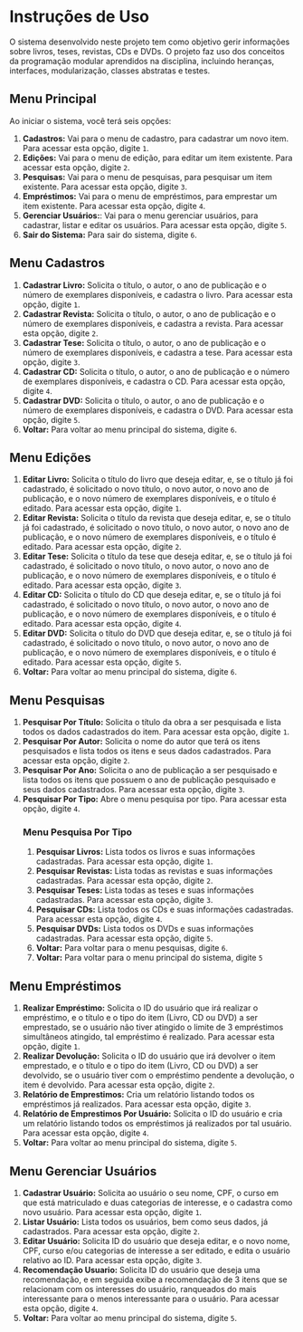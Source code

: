 # Instruções de Uso

O sistema desenvolvido neste projeto tem como objetivo gerir informações sobre livros, teses, revistas, CDs e DVDs. O projeto faz uso dos conceitos da programação modular aprendidos na disciplina, incluindo heranças, interfaces, modularização, classes abstratas e testes. 

## Menu Principal

Ao iniciar o sistema, você terá seis opções:

1. **Cadastros:** Vai para o menu de cadastro, para cadastrar um novo item. Para acessar esta opção, digite `1`.
2. **Edições:** Vai para o menu de edição, para editar um item existente. Para acessar esta opção, digite `2`.
3. **Pesquisas:** Vai para o menu de pesquisas, para pesquisar um item existente. Para acessar esta opção, digite `3`.
4. **Empréstimos:** Vai para o menu de empréstimos, para emprestar um item existente. Para acessar esta opção, digite `4`.
5. **Gerenciar Usuários:**: Vai para o menu gerenciar usuários, para cadastrar, listar e editar os usuários. Para acessar esta opção, digite `5`.
6. **Sair do Sistema:** Para sair do sistema, digite `6`.

## Menu Cadastros
1. **Cadastrar Livro:** Solicita o título, o autor, o ano de publicação e o número de exemplares disponíveis, e cadastra o livro. Para acessar esta opção, digite `1`.
2. **Cadastrar Revista:** Solicita o título, o autor, o ano de publicação e o número de exemplares disponíveis, e cadastra a revista. Para acessar esta opção, digite `2`.
3. **Cadastrar Tese:** Solicita o título, o autor, o ano de publicação e o número de exemplares disponíveis, e cadastra a tese. Para acessar esta opção, digite `3`.
4. **Cadastrar CD:** Solicita o título, o autor, o ano de publicação e o número de exemplares disponíveis, e cadastra o CD. Para acessar esta opção, digite `4`.
5. **Cadastrar DVD:** Solicita o título, o autor, o ano de publicação e o número de exemplares disponíveis, e cadastra o DVD. Para acessar esta opção, digite `5`.
6. **Voltar:** Para voltar ao menu principal do sistema, digite `6`.

## Menu Edições
1. **Editar Livro:** Solicita o título do livro que deseja editar, e, se o título já foi cadastrado, é solicitado o novo título, o novo autor, o novo ano de publicação, e o novo número de exemplares disponíveis, e o título é editado. Para acessar esta opção, digite `1`.
2. **Editar Revista:** Solicita o título da revista que deseja editar, e, se o título já foi cadastrado, é solicitado o novo título, o novo autor, o novo ano de publicação, e o novo número de exemplares disponíveis, e o título é editado. Para acessar esta opção, digite `2`.
3. **Editar Tese:** Solicita o título da tese que deseja editar, e, se o título já foi cadastrado, é solicitado o novo título, o novo autor, o novo ano de publicação, e o novo número de exemplares disponíveis, e o título é editado. Para acessar esta opção, digite `3`.
4. **Editar CD:** Solicita o título do CD que deseja editar, e, se o título já foi cadastrado, é solicitado o novo título, o novo autor, o novo ano de publicação, e o novo número de exemplares disponíveis, e o título é editado. Para acessar esta opção, digite `4`.
5. **Editar DVD:** Solicita o título do DVD que deseja editar, e, se o título já foi cadastrado, é solicitado o novo título, o novo autor, o novo ano de publicação, e o novo número de exemplares disponíveis, e o título é editado. Para acessar esta opção, digite `5`.
6. **Voltar:** Para voltar ao menu principal do sistema, digite `6`.
   
## Menu Pesquisas
1. **Pesquisar Por Título:** Solicita o título da obra a ser pesquisada e lista todos os dados cadastrados do item. Para acessar esta opção, digite `1`.
2. **Pesquisar Por Autor:** Solicita o nome do autor que terá os itens pesquisados e lista todos os itens e seus dados cadastrados. Para acessar esta opção, digite `2`.
3. **Pesquisar Por Ano:** Solicita o ano de publicação a ser pesquisado e lista todos os itens que possuem o ano de publicação pesquisado e seus dados cadastrados. Para acessar esta opção, digite `3`.
4. **Pesquisar Por Tipo:** Abre o menu pesquisa por tipo. Para acessar esta opção, digite `4`.
   ### Menu Pesquisa Por Tipo
   1. **Pesquisar Livros:** Lista todos os livros e suas informações cadastradas. Para acessar esta opção, digite `1`. 
   2. **Pesquisar Revistas:** Lista todas as revistas e suas informações cadastradas. Para acessar esta opção, digite `2`.
   3. **Pesquisar Teses:** Lista todas as teses e suas informações cadastradas. Para acessar esta opção, digite `3`.
   4. **Pesquisar CDs:** Lista todos os CDs e suas informações cadastradas. Para acessar esta opção, digite `4`.
   5. **Pesquisar DVDs:** Lista todos os DVDs e suas informações cadastradas. Para acessar esta opção, digite `5`.
   6. **Voltar:** Para voltar para o menu pesquisas, digite `6`.
   7. **Voltar:** Para voltar para o menu principal do sistema, digite `5`
   
## Menu Empréstimos
1. **Realizar Empréstimo:** Solicita o ID do usuário que irá realizar o empréstimo, e o título e o tipo do item (Livro, CD ou DVD) a ser emprestado, se o usuário não tiver atingido o limite de 3 empréstimos simultâneos atingido, tal empréstimo é realizado. Para acessar esta opção, digite `1`.
2. **Realizar Devolução:** Solicita o ID do usuário que irá devolver o item emprestado, e o título e o tipo do item (Livro, CD ou DVD) a ser devolvido, se o usuário tiver com o empréstimo pendente a devolução, o item é devolvido. Para acessar esta opção, digite `2`.
3. **Relatório de Emprestimos:** Cria um relatório listando todos os empréstimos já realizados. Para acessar esta opção, digite `3`.
4. **Relatório de Emprestimos Por Usuário:** Solicita o ID do usuário e cria um relatório listando todos os empréstimos já realizados por tal usuário. Para acessar esta opção, digite `4`.
5. **Voltar:** Para voltar ao menu principal do sistema, digite `5`.

## Menu Gerenciar Usuários
1. **Cadastrar Usuário:** Solicita ao usuário o seu nome, CPF, o curso em que está matriculado e duas categorias de interesse, e o cadastra como novo usuário. Para acessar esta opção, digite `1`.
2. **Listar Usuário:** Lista todos os usuários, bem como seus dados, já cadastrados. Para acessar esta opção, digite `2`.
3. **Editar Usuário:** Solicita ID do usuário que deseja editar, e o novo nome, CPF, curso e/ou categorias de interesse a ser editado, e edita o usuário relativo ao ID. Para acessar esta opção, digite `3`.
4. **Recomendação Usuario:** Solicita ID do usuário que deseja uma recomendação, e em seguida exibe a recomendação de 3 itens que se
relacionam com os interesses do usuário, ranqueados do mais interessante para o menos interessante para o usuário. Para acessar esta opção, digite `4`.
5. **Voltar:** Para voltar ao menu principal do sistema, digite `5`.
